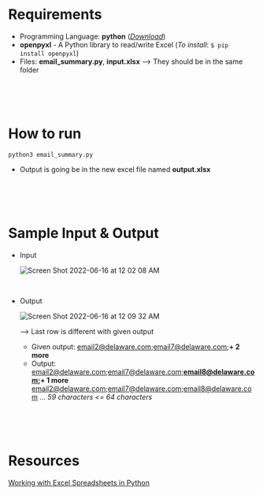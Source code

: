 # Requirements

- Programming Language: **python** ([_Download_](https://www.python.org/downloads/))
- **openpyxl** - A Python library to read/write Excel (_To install_: ```$ pip install openpyxl```)
- Files: **email_summary.py**, **input.xlsx** --> They should be in the same folder

<br>
<br>
<br>


# How to run
```
python3 email_summary.py
```

- Output is going be in the new excel file named **output.xlsx**  

<br>
<br>
<br>

# Sample Input & Output

- Input  

  ![Screen Shot 2022-06-16 at 12 02 08 AM](https://user-images.githubusercontent.com/30683150/173988579-d4a79054-6988-4d45-9056-9c7de3735738.png)

<br>

- Output  

  ![Screen Shot 2022-06-16 at 12 09 32 AM](https://user-images.githubusercontent.com/30683150/173989361-c2a27a90-5955-468b-8906-098dba2157d0.png)

  --> Last row is different with given output 
  - Given output: email2@delaware.com;email7@delaware.com;**+ 2 more**
  - Output: email2@delaware.com;email7@delaware.com;**email8@delaware.com;+ 1 more**
    email2@delaware.com;email7@delaware.com;email8@delaware.com ... _59 characters <= 64 characters_  

<br>
<br>
<br>

# Resources
[Working with Excel Spreadsheets in Python](https://www.geeksforgeeks.org/working-with-excel-spreadsheets-in-python/)  

